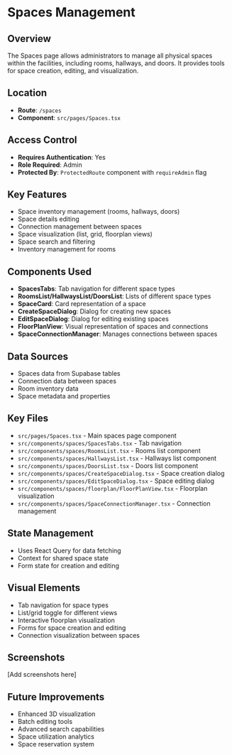 
# Spaces Management

## Overview
The Spaces page allows administrators to manage all physical spaces within the facilities, including rooms, hallways, and doors. It provides tools for space creation, editing, and visualization.

## Location
- **Route**: `/spaces`
- **Component**: `src/pages/Spaces.tsx`

## Access Control
- **Requires Authentication**: Yes
- **Role Required**: Admin
- **Protected By**: `ProtectedRoute` component with `requireAdmin` flag

## Key Features
- Space inventory management (rooms, hallways, doors)
- Space details editing
- Connection management between spaces
- Space visualization (list, grid, floorplan views)
- Space search and filtering
- Inventory management for rooms

## Components Used
- **SpacesTabs**: Tab navigation for different space types
- **RoomsList/HallwaysList/DoorsList**: Lists of different space types
- **SpaceCard**: Card representation of a space
- **CreateSpaceDialog**: Dialog for creating new spaces
- **EditSpaceDialog**: Dialog for editing existing spaces
- **FloorPlanView**: Visual representation of spaces and connections
- **SpaceConnectionManager**: Manages connections between spaces

## Data Sources
- Spaces data from Supabase tables
- Connection data between spaces
- Room inventory data
- Space metadata and properties

## Key Files
- `src/pages/Spaces.tsx` - Main spaces page component
- `src/components/spaces/SpacesTabs.tsx` - Tab navigation
- `src/components/spaces/RoomsList.tsx` - Rooms list component
- `src/components/spaces/HallwaysList.tsx` - Hallways list component
- `src/components/spaces/DoorsList.tsx` - Doors list component
- `src/components/spaces/CreateSpaceDialog.tsx` - Space creation dialog
- `src/components/spaces/EditSpaceDialog.tsx` - Space editing dialog
- `src/components/spaces/floorplan/FloorPlanView.tsx` - Floorplan visualization
- `src/components/spaces/SpaceConnectionManager.tsx` - Connection management

## State Management
- Uses React Query for data fetching
- Context for shared space state
- Form state for creation and editing

## Visual Elements
- Tab navigation for space types
- List/grid toggle for different views
- Interactive floorplan visualization
- Forms for space creation and editing
- Connection visualization between spaces

## Screenshots
[Add screenshots here]

## Future Improvements
- Enhanced 3D visualization
- Batch editing tools
- Advanced search capabilities
- Space utilization analytics
- Space reservation system
